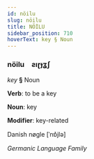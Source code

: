 ```yaml
---
id: nöilu
slug: nöilu
title: NÖİLU
sidebar_position: 710
hoverText: key § Noun
---
```


### nöilu&emsp;<span kind="abugida">ƨıɽɟʓʃ</span>

*key* **§** Noun

**Verb**: to be a key

**Noun**: key

**Modifier**: key-related

Danish nøgle [ˈnɒ̽jlə]

*Germanic Language Family*